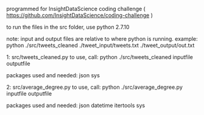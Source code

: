 programmed for InsightDataScience coding challenge
( https://github.com/InsightDataScience/coding-challenge )

to run the files in the src folder, use python 2.7.10

note: input and output files are relative to where python is running.
example: python ./src/tweets_cleaned ./tweet_input/tweets.txt ./tweet_output/out.txt

1: src/tweets_cleaned.py
to use, call:
  python ./src/tweets_cleaned inputfile outputfile

packages used and needed:
  json
  sys

2: src/average_degree.py
to use, call:
  python ./src/average_degree.py inputfile outputfile

packages used and needed:
  json
  datetime
  itertools
  sys
